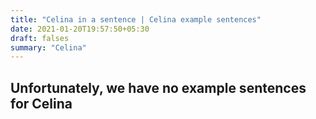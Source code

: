 ```yaml
---
title: "Celina in a sentence | Celina example sentences"
date: 2021-01-20T19:57:50+05:30
draft: falses
summary: "Celina"
---
```

## Unfortunately, we have no example sentences for Celina                 
